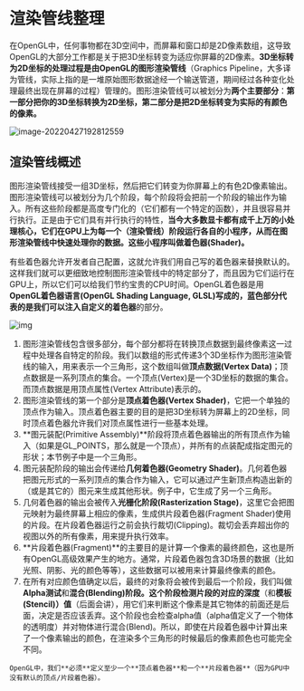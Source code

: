 # 渲染管线整理

在OpenGL中，任何事物都在3D空间中，而屏幕和窗口却是2D像素数组，这导致OpenGL的大部分工作都是关于把3D坐标转变为适应你屏幕的2D像素。**3D坐标转为2D坐标的处理过程是由OpenGL的图形渲染管线**（Graphics Pipeline，大多译为管线，实际上指的是一堆原始图形数据途经一个输送管道，期间经过各种变化处理最终出现在屏幕的过程）管理的。图形渲染管线可以被划分为**两个主要部分**：**第一部分把你的3D坐标转换为2D坐标，第二部分是把2D坐标转变为实际的有颜色的像素。**

![image-20220427192812559](https://hanbabang-1311741789.cos.ap-chengdu.myqcloud.com/Pics/image-20220427192812559.png)

## 渲染管线概述

图形渲染管线接受一组3D坐标，然后把它们转变为你屏幕上的有色2D像素输出。图形渲染管线可以被划分为几个阶段，每个阶段将会把前一个阶段的输出作为输入。所有这些阶段都是高度专门化的（它们都有一个特定的函数），并且很容易并行执行。正是由于它们具有并行执行的特性，**当今大多数显卡都有成千上万的小处理核心，它们在GPU上为每一个（渲染管线）阶段运行各自的小程序，从而在图形渲染管线中快速处理你的数据。**这些小程序叫做着色器(Shader)。****

有些着色器允许开发者自己配置，这就允许我们用自己写的着色器来替换默认的。这样我们就可以更细致地控制图形渲染管线中的特定部分了，而且因为它们运行在GPU上，所以它们可以给我们节约宝贵的CPU时间。OpenGL着色器是用**OpenGL着色器语言(OpenGL Shading Language, GLSL)**写成的，**蓝色部分**代表的是我们可以注入**自定义的着色器**的部分。

![img](https://hanbabang-1311741789.cos.ap-chengdu.myqcloud.com/Pics/pipeline.png)

1. 图形渲染管线包含很多部分，每个部分都将在转换顶点数据到最终像素这一过程中处理各自特定的阶段。我们以数组的形式传递3个3D坐标作为图形渲染管线的输入，用来表示一个三角形，这个数组叫做**顶点数据(Vertex Data)**；顶点数据是一系列顶点的集合。一个顶点(Vertex)是一个3D坐标的数据的集合。而顶点数据是用顶点属性(Vertex Attribute)表示的。
2. 图形渲染管线的第一个部分是**顶点着色器(Vertex Shader)**，它把一个单独的顶点作为输入。顶点着色器主要的目的是把3D坐标转为屏幕上的2D坐标，同时顶点着色器允许我们对顶点属性进行一些基本处理。
3. **图元装配(Primitive Assembly)**阶段将顶点着色器输出的所有顶点作为输入（如果是GL_POINTS，那么就是一个顶点），并所有的点装配成指定图元的形状；本节例子中是一个三角形。
4. 图元装配阶段的输出会传递给**几何着色器(Geometry Shader)**。几何着色器把图元形式的一系列顶点的集合作为输入，它可以通过产生新顶点构造出新的（或是其它的）图元来生成其他形状。例子中，它生成了另一个三角形。
5. 几何着色器的输出会被传入**光栅化阶段(Rasterization Stage)**，这里它会把图元映射为最终屏幕上相应的像素，生成供片段着色器(Fragment Shader)使用的片段。在片段着色器运行之前会执行裁切(Clipping)。裁切会丢弃超出你的视图以外的所有像素，用来提升执行效率。
6. **片段着色器(Fragment)**的主要目的是计算一个像素的最终颜色，这也是所有OpenGL高级效果产生的地方。通常，片段着色器包含3D场景的数据（比如光照、阴影、光的颜色等等），这些数据可以被用来计算最终像素的颜色。
7. 在所有对应颜色值确定以后，最终的对象将会被传到最后一个阶段，我们叫做**Alpha测试**和**混合(Blending)**阶段。这个阶段检测片段的对应的**深度**（和**模板(Stencil)）值**（后面会讲），用它们来判断这个像素是其它物体的前面还是后面，决定是否应该丢弃。这个阶段也会检查alpha值（alpha值定义了一个物体的透明度）并对物体进行混合(Blend)。所以，即使在片段着色器中计算出来了一个像素输出的颜色，在渲染多个三角形的时候最后的像素颜色也可能完全不同。

```
OpenGL中，我们**必须**定义至少一个**顶点着色器**和一个**片段着色器**（因为GPU中没有默认的顶点/片段着色器）。
```

